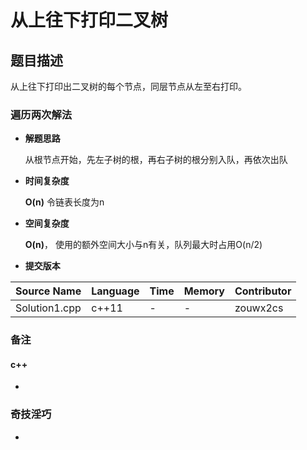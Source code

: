 # 从上往下打印二叉树 #
## 题目描述 ##
从上往下打印出二叉树的每个节点，同层节点从左至右打印。

### 遍历两次解法 ###
- **解题思路**

	从根节点开始，先左子树的根，再右子树的根分别入队，再依次出队
	
- **时间复杂度**

	**O(n)** 令链表长度为n
	
- **空间复杂度**

	**O(n)**， 使用的额外空间大小与n有关，队列最大时占用O(n/2)

- **提交版本**
	
Source Name | Language | Time | Memory | Contributor
---|---|---|---|---
Solution1.cpp | c++11 | - | - | zouwx2cs

### 备注 ###
#### c++ ####
-

### 奇技淫巧 ###
- 

